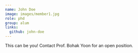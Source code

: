 ```yaml
---
name: John Doe
image: images/member1.jpg
role: phd
group: alum
links:
  github: john-doe
---
```


This can be you! Contact Prof. Bohak Yoon for an open position.
